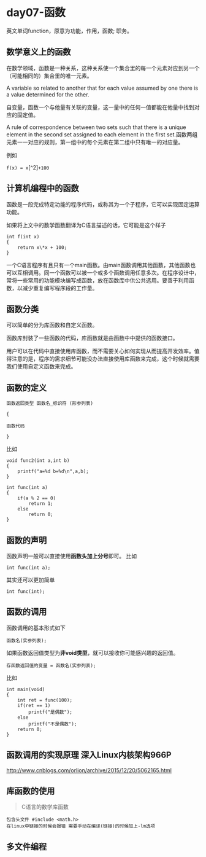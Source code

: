 # day07-函数

英文单词function，原意为功能，作用，函数; 职务。

## 数学意义上的函数

在数学领域，函数是一种关系，这种关系使一个集合里的每一个元素对应到另一个（可能相同的）集合里的唯一元素。

A variable so related to another that for each value assumed by one there is a value determined for the other.

自变量，函数一个与他量有关联的变量，这一量中的任何一值都能在他量中找到对应的固定值。

A rule of correspondence between two sets such that there is a unique element in the second set assigned to each element in the first set.函数两组元素一一对应的规则，第一组中的每个元素在第二组中只有唯一的对应量。

例如

`f(x) = x`[^2]`+100`

## 计算机编程中的函数

函数是一段完成特定功能的程序代码，或称其为一个子程序，它可以实现固定运算功能。

如果将上文中的数学函数翻译为C语言描述的话，它可能是这个样子
    


```
int f(int x)
{
    return x\*x + 100;
}
```






一个C语言程序有且只有一个main函数。由main函数调用其他函数，其他函数也可以互相调用。同一个函数可以被一个或多个函数调用任意多次。在程序设计中，常将一些常用的功能模块编写成函数，放在函数库中供公共选用。要善于利用函数，以减少重复编写程序段的工作量。

## 函数分类

可以简单的分为库函数和自定义函数。

函数库封装了一些函数的代码，库函数就是由函数中中提供的函数接口。

用户可以在代码中直接使用库函数，而不需要关心如何实现从而提高开发效率。值得注意的是，程序的需求细节可能没办法直接使用库函数来完成，这个时候就需要我们使用自定义函数来完成。

## 

## 函数的定义

```
函数返回类型 函数名_标识符 (形参列表)

{

函数代码

}
```

比如


```
void func2(int a,int b)
{
    printf("a=%d b=%d\n",a,b);
}
```







```
int func(int a)
{
    if(a % 2 == 0)
        return 1;
    else
        return 0;
}
```





## 函数的声明

函数声明一般可以直接使用**函数头加上分号**即可。
比如 



```
int func(int a);
```




其实还可以更加简单



```
int func(int);
```



## 函数的调用

函数调用的基本形式如下  


```
函数名(实参列表);
```

如果函数返回值类型为**非void类型**，就可以接收你可能感兴趣的返回值。



```
存函数返回值的变量 = 函数名(实参列表);
```

比如



```
int main(void)
{
    int ret = func(100);
    if(ret == 1)
        printf("是偶数");
    else
        printf("不是偶数");
    return 0;
}

```



## 函数调用的实现原理 深入Linux内核架构966P

http://www.cnblogs.com/orlion/archive/2015/12/20/5062165.html


## 库函数的使用





> C语言的数学库函数

```
包含头文件 #include <math.h>
在linux中链接的时候会报错 需要手动在编译(链接)的时候加上-lm选项
```




## 多文件编程




